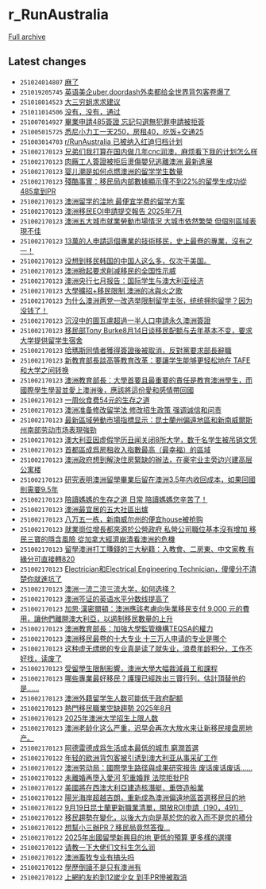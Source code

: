 # r_RunAustralia

[Full archive](archive.md)

## Latest changes

- `251024014807` [麻了](../posts/r_RunAustralia/251024001248_1oejgy5.md)
- `251019205745` [英语美企uber,doordash外卖都给全世界背包客卷爆了](../posts/r_RunAustralia/251019140417_1oaqgnh.md)
- `251018014523` [大三穷蛆求求建议](../posts/r_RunAustralia/251017122127_1o8zsrl.md)
- `251011014506` [没有，没有，通过](../posts/r_RunAustralia/251010102713_1o2x75u.md)
- `251007014927` [畢業申請485簽證 忘記勾選無犯罪申請被拒簽](../posts/r_RunAustralia/251006033517_1nz8m2r.md)
- `251005015725` [悉尼小力工一天250，房租40，吃饭+交通25](../posts/r_RunAustralia/251004080410_1nxo5mf.md)
- `251003014703` [r/RunAustralia 已被纳入红迪归档计划](../posts/r_RunAustralia/251002171544_1nw9teo.md)
- `251002170123` [兄弟们我打算在国内做几年cnc润澳，麻烦看下我的计划怎么样](../posts/r_RunAustralia/250810183716_1mmqb1j.md)
- `251002170123` [肉厰工人簽證被拒后燙傷嬰兒逃離澳洲 最新進展](../posts/r_RunAustralia/250818023927_1mta3wg.md)
- `251002170123` [婴儿潮是如何点燃澳洲的留学学生数量](../posts/r_RunAustralia/250731142037_1me2voq.md)
- `251002170123` [殘酷事實：移民局内部數據顯示僅不到22%的留學生成功從485拿到PR](../posts/r_RunAustralia/250809065436_1mlizcj.md)
- `251002170123` [澳洲留学的洼地 最便宜学费的留学方案](../posts/r_RunAustralia/250814061308_1mpsit4.md)
- `251002170123` [澳洲移民EOI申請提交報告 2025年7月](../posts/r_RunAustralia/250810013650_1mm61tv.md)
- `251002170123` [澳洲五大城市就業勞動市場情況 大城市依然繁榮 但個別區域表現不佳](../posts/r_RunAustralia/250817085657_1mslypl.md)
- `251002170123` [13萬的人申請這個專業的技術移民，史上最卷的專業，沒有之一！](../posts/r_RunAustralia/250809231033_1mm32r0.md)
- `251002170123` [没想到移民韩国的中国人这么多，仅次于美国。](../posts/r_RunAustralia/250731221240_1mef5vt.md)
- `251002170123` [澳洲掀起要求削减移民的全国性示威](../posts/r_RunAustralia/250816220748_1ms9d4p.md)
- `251002170123` [澳洲央行七月报告：国际学生与澳大利亚经济](../posts/r_RunAustralia/250731143634_1me3a7d.md)
- `251002170123` [大學擴招+移民限制 澳洲的冰與火之歌](../posts/r_RunAustralia/250808082452_1mkpnq6.md)
- `251002170123` [为什么澳洲两党一改选举限制留学主张，统统拥抱留学？因为没钱了！](../posts/r_RunAustralia/250810222636_1mmw2qp.md)
- `251002170123` [沉沒中的圖瓦盧超過一半人口申請永久澳洲簽證](../posts/r_RunAustralia/250801120237_1meuma1.md)
- `251002170123` [移民部Tony Burke8月14日谈移民配额与去年基本不变，要求大学提供留学生宿舍](../posts/r_RunAustralia/250814064544_1mpt3cn.md)
- `251002170123` [哈瑪斯同情者獲得簽證後被取消，反對黨要求部長辭職](../posts/r_RunAustralia/250809004454_1mlc2qm.md)
- `251002170123` [新教育部長談高等教育改革：要讓学生能够更轻松地在 TAFE 和大学之间转换](../posts/r_RunAustralia/250819073740_1mubvg4.md)
- `251002170123` [澳洲教育部長：大學首要且最重要的責任是教育澳洲學生，而國際學生學習並愛上澳洲後，應該將這份愛和感情帶回國](../posts/r_RunAustralia/250819080020_1muc8dn.md)
- `251002170123` [一周伙食费54元的生存之道](../posts/r_RunAustralia/250815202128_1mr966v.md)
- `251002170123` [澳洲准备修改留学法 修改招生政策 强调诚信和问责](../posts/r_RunAustralia/250813225640_1mpjh02.md)
- `251002170123` [最新區域勞動市場指標显示：昆士蘭州偏遠地區和新南威爾斯州南部劳动市场表現強勁](../posts/r_RunAustralia/250816230836_1msavu2.md)
- `251002170123` [澳大利亚因虚假学历丑闻关闭8所大学，数千名学生被吊销文凭](../posts/r_RunAustralia/250818024815_1mtaada.md)
- `251002170123` [首都區成爲房租收入指數最高（最幸福）的區域](../posts/r_RunAustralia/250801124530_1mevj6h.md)
- `251002170123` [澳洲政府想到解決住房緊缺的辦法，在豪宅业主旁边兴建高层公寓楼](../posts/r_RunAustralia/250809203533_1mlzkiq.md)
- `251002170123` [研究表明澳洲留學畢業后留在澳洲3.5年内收回成本，如果回國則需要9.5年](../posts/r_RunAustralia/250815033839_1mqmgq7.md)
- `251002170123` [陪讀媽媽的生存之道 日常 陪讀媽媽您辛苦了！](../posts/r_RunAustralia/250815120609_1mqvvp3.md)
- `251002170123` [澳洲最宜居的五大社區出爐](../posts/r_RunAustralia/250809061050_1mlia7b.md)
- `251002170123` [八万五一栋，新南威尔州的便宜house被抢购](../posts/r_RunAustralia/250815084111_1mqrygm.md)
- `251002170123` [就業崗位增長都來源於公營政府 私營公司職位基本沒有增加 移民三寶的隱含風險 從加拿大經濟崩潰看澳洲的危機](../posts/r_RunAustralia/250813013400_1morbzr.md)
- `251002170123` [留學澳洲打工賺錢的三大秘籍：入教會、二房東、中文家教 有緣分可直接轉820](../posts/r_RunAustralia/250817084649_1mslt2p.md)
- `251002170123` [Electrician和Electrical Engineering Technician，傻傻分不清楚你就進坑了](../posts/r_RunAustralia/250802015257_1mfejju.md)
- `251002170123` [澳洲一流二流三流大学，如何选择？](../posts/r_RunAustralia/250811142630_1mneg80.md)
- `251002170123` [澳洲签证的英语水平分数线提高了](../posts/r_RunAustralia/250807223456_1mke9w5.md)
- `251002170123` [加思·漢密爾頓：澳洲應該考慮向失業移民支付 9,000 元的費用，讓他們離開澳大利亞，以遏制移民數量的上升](../posts/r_RunAustralia/250819081907_1mucj4t.md)
- `251002170123` [澳洲教育部長：加強大學監管機構TEQSA的權力](../posts/r_RunAustralia/250819074300_1mubygh.md)
- `251002170123` [澳洲移民最卷的十大专业 十三万人申请的专业是哪个](../posts/r_RunAustralia/250810011803_1mm5o9f.md)
- `251002170123` [这种虚无缥缈的专业真是读了就失业，浪费年龄积分，工作不好找，读废了](../posts/r_RunAustralia/250731222335_1meffag.md)
- `251002170123` [受留學生限制影響，澳洲大學大幅裁減員工和課程](../posts/r_RunAustralia/250816233807_1msblj5.md)
- `251002170123` [哪些專業最好移民？護理已經跌出三寶行列，估計頂替他的是……](../posts/r_RunAustralia/250802022427_1mff5ze.md)
- `251002170123` [澳洲外籍留学生人数可能低于政府配额](../posts/r_RunAustralia/250731140723_1me2k0q.md)
- `251002170123` [熱門移民職業空缺趨勢 2025年8月](../posts/r_RunAustralia/250811072848_1mn6jfg.md)
- `251002170123` [2025年澳洲大学招生上限人数](../posts/r_RunAustralia/250810214802_1mmv5nt.md)
- `251002170123` [澳洲老龄化这么严重，迟早会再次大放水来让新移民接盘房地产。](../posts/r_RunAustralia/250801083917_1mer4yq.md)
- `251002170123` [阿德雷德成爲生活成本最低的城市 窮潤首選](../posts/r_RunAustralia/250818222410_1mu0ldl.md)
- `251002170122` [年轻的欧洲背包客被引诱到澳大利亚从事采矿工作](../posts/r_RunAustralia/250826135245_1n0mgnv.md)
- `251002170122` [澳洲劳动局：國際學生路径與成果研究报告 废话废话废话……](../posts/r_RunAustralia/251001132543_1nv85b5.md)
- `251002170122` [未離婚再墮入愛河 犯重婚罪 法院拒批PR](../posts/r_RunAustralia/250924072457_1np5tvj.md)
- `251002170122` [美國將在西澳大利亞建造核潛艇，重啓造船業](../posts/r_RunAustralia/250915011404_1nh8i1q.md)
- `251002170122` [陽光海岸超越吉朗，重新成為澳洲偏遠地區首選移民目的地](../posts/r_RunAustralia/250911032204_1ndybln.md)
- `251002170122` [9月19日昆士蘭更新職業清單，開放ROI申請（190，491）](../posts/r_RunAustralia/250919085616_1nkyf4x.md)
- `251002170122` [移民趨勢在變化，以後大方向是基於您的收入而不是您的積分](../posts/r_RunAustralia/250829071430_1n30op8.md)
- `251002170122` [想幫小三辦PR？移民局竟然答復...](../posts/r_RunAustralia/250901111204_1n5lw54.md)
- `251002170122` [2025年出國留學新興目的地 更低的預算 更多樣的選擇](../posts/r_RunAustralia/250821235856_1mwrdpc.md)
- `251002170122` [请教一下大佬们文科生怎么润](../posts/r_RunAustralia/250904091333_1n858un.md)
- `251002170122` [澳洲畜牧专业有搞头吗](../posts/r_RunAustralia/250822150204_1mx8wp3.md)
- `251002170122` [學歷倒讀不是只有澳洲有](../posts/r_RunAustralia/250830032854_1n3rfmv.md)
- `251002170122` [上網約友約到12嵗少女 到手PR慘被取消](../posts/r_RunAustralia/250921093756_1nmnoms.md)
